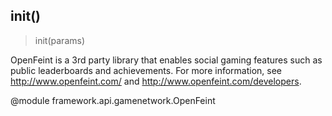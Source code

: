
## init()

> init(params)

OpenFeint is a 3rd party library that enables social gaming features such as public leaderboards and achievements. For more information, see http://www.openfeint.com/ and http://www.openfeint.com/developers.

@module framework.api.gamenetwork.OpenFeint
